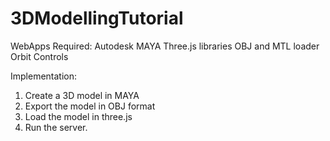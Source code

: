 # 3DModellingTutorial
WebApps 
Required:
Autodesk MAYA
Three.js libraries
OBJ and MTL loader
Orbit Controls

Implementation:
1. Create a 3D model in MAYA
2. Export the model in OBJ format
3. Load the model in three.js
4. Run the server.
